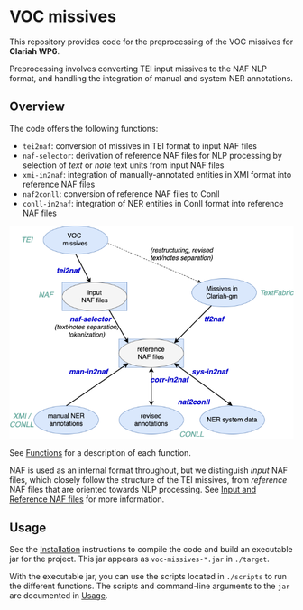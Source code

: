 # VOC missives

This repository provides code for the preprocessing of the VOC missives 
for **Clariah WP6**.

Preprocessing involves converting TEI input missives to the NAF NLP format,
and handling the integration of manual and system NER annotations. 

## Overview
The code offers the following functions:
 
 * `tei2naf`: conversion of missives in TEI format to input NAF files
 * `naf-selector`: derivation of reference NAF files for NLP processing 
 by selection of *text* or *note* text units from input NAF files
 * `xmi-in2naf`: integration of manually-annotated entities in XMI format 
 into reference NAF files 
 * `naf2conll`: conversion of reference NAF files to Conll
 * `conll-in2naf`: integration of NER entities in Conll format into reference 
 NAF files
 
 ![](docs/img/clariah-doc-functionality.png)

See [Functions](docs/functions.md) for a description of each function. 

NAF is used as an internal format throughout, but we distinguish *input* NAF files, which closely follow the structure 
of the TEI missives, from *reference* NAF files that are oriented towards NLP processing.
See [Input and Reference NAF files](docs/in-ref-naf.md) for more information.


## Usage

See the [Installation](docs/install.md) instructions to compile the code and build an executable jar for the project.
This jar appears as `voc-missives-*.jar` in `./target`.

With the executable jar, you can use the scripts located in `./scripts` to run the different functions.
The scripts and command-line arguments to the `jar` are documented in [Usage](docs/usage.md).





